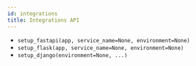 ```yaml
---
id: integrations
title: Integrations API
---
```


- `setup_fastapi(app, service_name=None, environment=None)`
- `setup_flask(app, service_name=None, environment=None)`
- `setup_django(environment=None, ...)`
